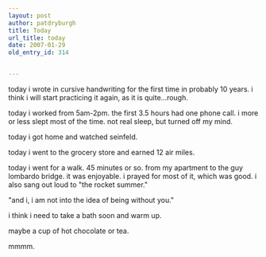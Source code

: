 ```yaml
---
layout: post
author: patdryburgh
title: Today
url_title: today
date: 2007-01-29
old_entry_id: 314


---
```


today i wrote in cursive handwriting for the first time in probably 10 years. i think i will start practicing it again, as it is quite...rough.

today i worked from 5am-2pm. the first 3.5 hours had one phone call. i more or less slept most of the time. not real sleep, but turned off my mind.

today i got home and watched seinfeld.

today i went to the grocery store and earned 12 air miles.

today i went for a walk. 45 minutes or so. from my apartment to the guy lombardo bridge. it was enjoyable. i prayed for most of it, which was good. i also sang out loud to "the rocket summer."

"and i, i am not into the idea of being without you."

i think i need to take a bath soon and warm up.

maybe a cup of hot chocolate or tea.

mmmm.